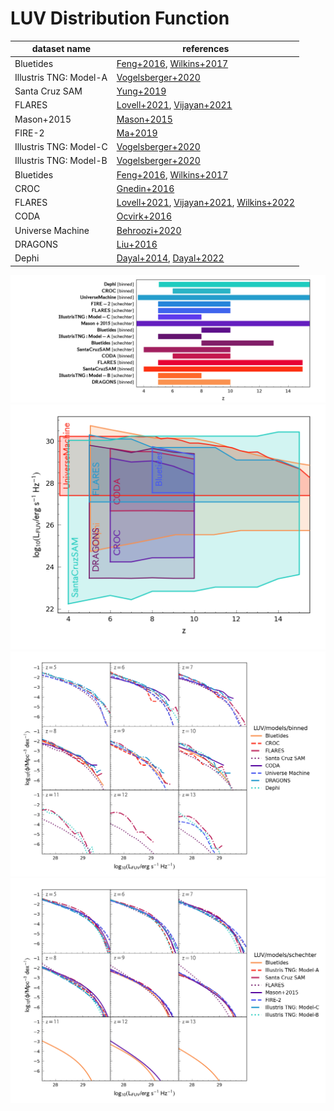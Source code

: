 # LUV Distribution Function

| dataset name | references |
| --- | --- |
| Bluetides | [Feng+2016](https://ui.adsabs.harvard.edu/abs/2016MNRAS.455.2778F/abstract), [Wilkins+2017](https://ui.adsabs.harvard.edu/abs/2017MNRAS.469.2517W/abstract) |
| Illustris TNG: Model-A | [Vogelsberger+2020](https://ui.adsabs.harvard.edu/abs/2020MNRAS.492.5167V/abstract) |
| Santa Cruz SAM | [Yung+2019](https://ui.adsabs.harvard.edu/abs/2019MNRAS.483.2983Y/abstract) |
| FLARES | [Lovell+2021](https://ui.adsabs.harvard.edu/abs/2021MNRAS.500.2127L/abstract), [Vijayan+2021](https://ui.adsabs.harvard.edu/abs/2021MNRAS.501.3289V/abstract) |
| Mason+2015 | [Mason+2015](https://ui.adsabs.harvard.edu/abs/2015ApJ...813...21M/abstract) |
| FIRE-2 | [Ma+2019](https://ui.adsabs.harvard.edu/abs/2019MNRAS.487.1844M/abstract) |
| Illustris TNG: Model-C | [Vogelsberger+2020](https://ui.adsabs.harvard.edu/abs/2020MNRAS.492.5167V/abstract) |
| Illustris TNG: Model-B | [Vogelsberger+2020](https://ui.adsabs.harvard.edu/abs/2020MNRAS.492.5167V/abstract) |
| Bluetides | [Feng+2016](https://ui.adsabs.harvard.edu/abs/2016MNRAS.455.2778F/abstract), [Wilkins+2017](https://ui.adsabs.harvard.edu/abs/2017MNRAS.469.2517W/abstract) |
| CROC | [Gnedin+2016](https://ui.adsabs.harvard.edu/abs/2016ApJ...825L..17G/abstract) |
| FLARES | [Lovell+2021](https://ui.adsabs.harvard.edu/abs/2021MNRAS.500.2127L/abstract), [Vijayan+2021](https://ui.adsabs.harvard.edu/abs/2021MNRAS.501.3289V/abstract), [Wilkins+2022](https://ui.adsabs.harvard.edu/abs/2022arXiv220409431W/abstract) |
| CODA | [Ocvirk+2016](https://ui.adsabs.harvard.edu/abs/2016MNRAS.463.1462O/abstract) |
| Universe Machine | [Behroozi+2020](https://ui.adsabs.harvard.edu/abs/2020MNRAS.499.5702B/abstract) |
| DRAGONS | [Liu+2016](https://ui.adsabs.harvard.edu/abs/2016MNRAS.462..235L/abstract) |
| Dephi | [Dayal+2014](https://ui.adsabs.harvard.edu/abs/2014MNRAS.445.2545D/abstract), [Dayal+2022](https://ui.adsabs.harvard.edu/abs/2022MNRAS.512..989D/abstract) |

![](../figs/df/LUV/z_r.png)
![](../figs/df/LUV/z_log10x_r.png)
![](../figs/df/LUV/models-binned.png)
![](../figs/df/LUV/models-schechter.png)
